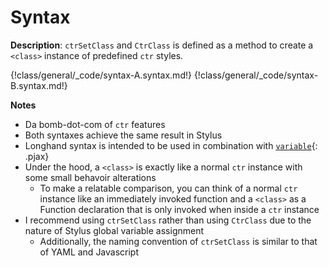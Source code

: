 # Syntax

__Description__: `ctrSetClass` and `CtrClass` is defined as a method to create a `<class>` instance of predefined `ctr` styles.

{!class/general/_code/syntax-A.syntax.md!}
{!class/general/_code/syntax-B.syntax.md!}

__Notes__

+ Da bomb-dot-com of `ctr` features
+ Both syntaxes achieve the same result in Stylus
+ Longhand syntax is intended to be used in combination with [`variable`](./../class/variable.md){: .pjax}
+ Under the hood, a `<class>` is exactly like a normal `ctr` instance with some small behavoir alterations
    - To make a relatable comparison, you can think of a normal `ctr` instance like an immediately invoked function and a `<class>` as a Function declaration that is only invoked when inside a `ctr` instance
+ I recommend using `ctrSetClass` rather than using `CtrClass` due to the nature of Stylus global variable assignment
    - Additionally, the naming convention of `ctrSetClass` is similar to that of YAML and Javascript

<div class="cf"></div>
<div class="end"></div>


